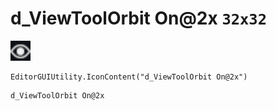 # d_ViewToolOrbit On@2x `32x32`
<img src="/img/d_ViewToolOrbit%20On.png" width=32 height=32>

``` CSharp
EditorGUIUtility.IconContent("d_ViewToolOrbit On@2x")
```
```
d_ViewToolOrbit On@2x
```
